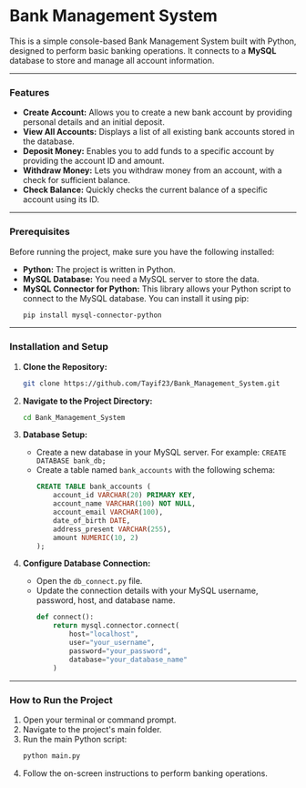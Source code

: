 # Bank Management System 

This is a simple console-based Bank Management System built with Python, designed to perform basic banking operations. It connects to a **MySQL** database to store and manage all account information.

-----

### Features 

  * **Create Account:** Allows you to create a new bank account by providing personal details and an initial deposit.
  * **View All Accounts:** Displays a list of all existing bank accounts stored in the database.
  * **Deposit Money:** Enables you to add funds to a specific account by providing the account ID and amount.
  * **Withdraw Money:** Lets you withdraw money from an account, with a check for sufficient balance.
  * **Check Balance:** Quickly checks the current balance of a specific account using its ID.

-----

### Prerequisites 

Before running the project, make sure you have the following installed:

  * **Python:** The project is written in Python.
  * **MySQL Database:** You need a MySQL server to store the data.
  * **MySQL Connector for Python:** This library allows your Python script to connect to the MySQL database. You can install it using pip:
    ```bash
    pip install mysql-connector-python
    ```

-----

### Installation and Setup 

1.  **Clone the Repository:**

    ```bash
    git clone https://github.com/Tayif23/Bank_Management_System.git
    ```

2.  **Navigate to the Project Directory:**

    ```bash
    cd Bank_Management_System
    ```

3.  **Database Setup:**

      * Create a new database in your MySQL server. For example: `CREATE DATABASE bank_db;`
      * Create a table named `bank_accounts` with the following schema:
        ```sql
        CREATE TABLE bank_accounts (
            account_id VARCHAR(20) PRIMARY KEY,
            account_name VARCHAR(100) NOT NULL,
            account_email VARCHAR(100),
            date_of_birth DATE,
            address_present VARCHAR(255),
            amount NUMERIC(10, 2)
        );
        ```

4.  **Configure Database Connection:**

      * Open the `db_connect.py` file.
      * Update the connection details with your MySQL username, password, host, and database name.
        ```python
        def connect():
            return mysql.connector.connect(
                host="localhost",
                user="your_username",
                password="your_password",
                database="your_database_name"
            )
        ```

-----

### How to Run the Project 

1.  Open your terminal or command prompt.
2.  Navigate to the project's main folder.
3.  Run the main Python script:
    ```bash
    python main.py
    ```
4.  Follow the on-screen instructions to perform banking operations.
